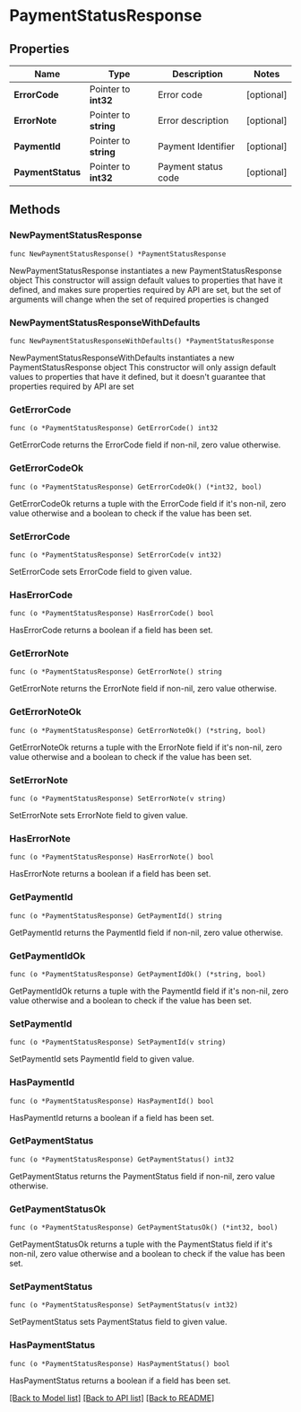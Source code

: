 # PaymentStatusResponse

## Properties

Name | Type | Description | Notes
------------ | ------------- | ------------- | -------------
**ErrorCode** | Pointer to **int32** | Error code | [optional] 
**ErrorNote** | Pointer to **string** | Error description | [optional] 
**PaymentId** | Pointer to **string** | Payment Identifier | [optional] 
**PaymentStatus** | Pointer to **int32** | Payment status code | [optional] 

## Methods

### NewPaymentStatusResponse

`func NewPaymentStatusResponse() *PaymentStatusResponse`

NewPaymentStatusResponse instantiates a new PaymentStatusResponse object
This constructor will assign default values to properties that have it defined,
and makes sure properties required by API are set, but the set of arguments
will change when the set of required properties is changed

### NewPaymentStatusResponseWithDefaults

`func NewPaymentStatusResponseWithDefaults() *PaymentStatusResponse`

NewPaymentStatusResponseWithDefaults instantiates a new PaymentStatusResponse object
This constructor will only assign default values to properties that have it defined,
but it doesn't guarantee that properties required by API are set

### GetErrorCode

`func (o *PaymentStatusResponse) GetErrorCode() int32`

GetErrorCode returns the ErrorCode field if non-nil, zero value otherwise.

### GetErrorCodeOk

`func (o *PaymentStatusResponse) GetErrorCodeOk() (*int32, bool)`

GetErrorCodeOk returns a tuple with the ErrorCode field if it's non-nil, zero value otherwise
and a boolean to check if the value has been set.

### SetErrorCode

`func (o *PaymentStatusResponse) SetErrorCode(v int32)`

SetErrorCode sets ErrorCode field to given value.

### HasErrorCode

`func (o *PaymentStatusResponse) HasErrorCode() bool`

HasErrorCode returns a boolean if a field has been set.

### GetErrorNote

`func (o *PaymentStatusResponse) GetErrorNote() string`

GetErrorNote returns the ErrorNote field if non-nil, zero value otherwise.

### GetErrorNoteOk

`func (o *PaymentStatusResponse) GetErrorNoteOk() (*string, bool)`

GetErrorNoteOk returns a tuple with the ErrorNote field if it's non-nil, zero value otherwise
and a boolean to check if the value has been set.

### SetErrorNote

`func (o *PaymentStatusResponse) SetErrorNote(v string)`

SetErrorNote sets ErrorNote field to given value.

### HasErrorNote

`func (o *PaymentStatusResponse) HasErrorNote() bool`

HasErrorNote returns a boolean if a field has been set.

### GetPaymentId

`func (o *PaymentStatusResponse) GetPaymentId() string`

GetPaymentId returns the PaymentId field if non-nil, zero value otherwise.

### GetPaymentIdOk

`func (o *PaymentStatusResponse) GetPaymentIdOk() (*string, bool)`

GetPaymentIdOk returns a tuple with the PaymentId field if it's non-nil, zero value otherwise
and a boolean to check if the value has been set.

### SetPaymentId

`func (o *PaymentStatusResponse) SetPaymentId(v string)`

SetPaymentId sets PaymentId field to given value.

### HasPaymentId

`func (o *PaymentStatusResponse) HasPaymentId() bool`

HasPaymentId returns a boolean if a field has been set.

### GetPaymentStatus

`func (o *PaymentStatusResponse) GetPaymentStatus() int32`

GetPaymentStatus returns the PaymentStatus field if non-nil, zero value otherwise.

### GetPaymentStatusOk

`func (o *PaymentStatusResponse) GetPaymentStatusOk() (*int32, bool)`

GetPaymentStatusOk returns a tuple with the PaymentStatus field if it's non-nil, zero value otherwise
and a boolean to check if the value has been set.

### SetPaymentStatus

`func (o *PaymentStatusResponse) SetPaymentStatus(v int32)`

SetPaymentStatus sets PaymentStatus field to given value.

### HasPaymentStatus

`func (o *PaymentStatusResponse) HasPaymentStatus() bool`

HasPaymentStatus returns a boolean if a field has been set.


[[Back to Model list]](../README.md#documentation-for-models) [[Back to API list]](../README.md#documentation-for-api-endpoints) [[Back to README]](../README.md)


